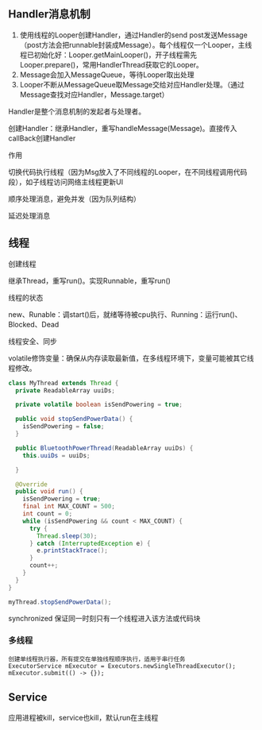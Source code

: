 ## Handler消息机制

1. 使用线程的Looper创建Handler，通过Handler的send post发送Message（post方法会把runnable封装成Message）。每个线程仅一个Looper，主线程已初始化好：Looper.getMainLooper()，开子线程需先Looper.prepare()，常用HandlerThread获取它的Looper。
2. Message会加入MessageQueue，等待Looper取出处理
3. Looper不断从MessageQueue取Message交给对应Handler处理。（通过Message查找对应Handler，Message.target）

Handler是整个消息机制的发起者与处理者。

创建Handler：继承Handler，重写handleMessage(Message)。直接传入callBack创建Handler

作用

切换代码执行线程（因为Msg放入了不同线程的Looper，在不同线程调用代码段），如子线程访问网络主线程更新UI

顺序处理消息，避免并发（因为队列结构）

延迟处理消息



## 线程

创建线程

继承Thread，重写run()。实现Runnable，重写run()

线程的状态

new、Runable：调start()后，就绪等待被cpu执行、Running：运行run()、Blocked、Dead

线程安全、同步

volatile修饰变量：确保从内存读取最新值，在多线程环境下，变量可能被其它线程修改。

```java
class MyThread extends Thread {
  private ReadableArray uuiDs;

  private volatile boolean isSendPowering = true;

  public void stopSendPowerData() {
    isSendPowering = false;
  }

  public BluetoothPowerThread(ReadableArray uuiDs) {
    this.uuiDs = uuiDs;

  }

  @Override
  public void run() {
    isSendPowering = true;
    final int MAX_COUNT = 500;
    int count = 0;
    while (isSendPowering && count < MAX_COUNT) {
      try {
        Thread.sleep(30);
      } catch (InterruptedException e) {
        e.printStackTrace();
      }
      count++;
    }
  }
}

myThread.stopSendPowerData();
```

synchronized 保证同一时刻只有一个线程进入该方法或代码块

### 多线程

```
创建单线程执行器，所有提交在单独线程顺序执行，适用于串行任务
ExecutorService mExecutor = Executors.newSingleThreadExecutor();
mExecutor.submit(() -> {});
```

## Service

应用进程被kill，service也kill，默认run在主线程
